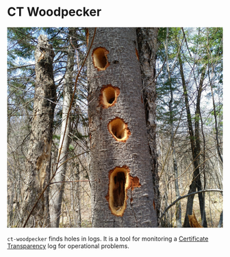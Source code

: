 # CT Woodpecker

<p align="center">
  <img src="https://github.com/letsencrypt/ct-woodpecker/raw/master/logo.jpg" alt="ct-woodpecker: finding holes in logs"/>
<p>


`ct-woodpecker` finds holes in logs. It is a tool for monitoring a [Certificate
Transparency](https://www.certificate-transparency.org/) log for operational
problems.
